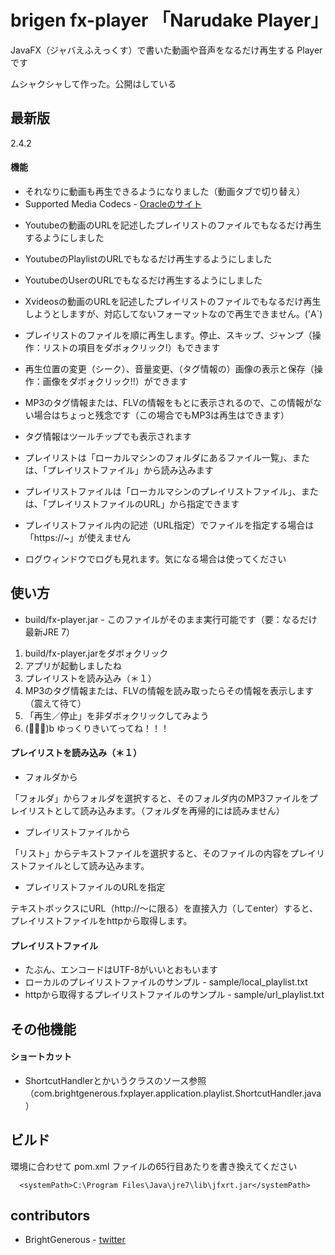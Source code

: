 brigen fx-player 「Narudake Player」
=============


JavaFX（ジャバえふえっくす）で書いた動画や音声をなるだけ再生する Player です

ムシャクシャして作った。公開はしている


最新版
-------

2.4.2


#### 機能

* それなりに動画も再生できるようになりました（動画タブで切り替え）
* Supported Media Codecs - [Oracleのサイト][1]

[1]: http://docs.oracle.com/javafx/2/media/overview.htm

  
  
* Youtubeの動画のURLを記述したプレイリストのファイルでもなるだけ再生するようにしました
* YoutubeのPlaylistのURLでもなるだけ再生するようにしました
* YoutubeのUserのURLでもなるだけ再生するようにしました
* Xvideosの動画のURLを記述したプレイリストのファイルでもなるだけ再生しようとしますが、対応してないフォーマットなので再生できません。('A`)
  
  

* プレイリストのファイルを順に再生します。停止、スキップ、ジャンプ（操作：リストの項目をダボォクリック!）もできます
* 再生位置の変更（シーク）、音量変更、（タグ情報の）画像の表示と保存（操作：画像をダボォクリック!!）ができます
* MP3のタグ情報または、FLVの情報をもとに表示されるので、この情報がない場合はちょっと残念です（この場合でもMP3は再生はできます）
* タグ情報はツールチップでも表示されます
* プレイリストは「ローカルマシンのフォルダにあるファイル一覧」、または、「プレイリストファイル」から読み込みます
* プレイリストファイルは「ローカルマシンのプレイリストファイル」、または、「プレイリストファイルのURL」から指定できます
* プレイリストファイル内の記述（URL指定）でファイルを指定する場合は「https://~」が使えません
* ログウィンドウでログも見れます。気になる場合は使ってください


使い方
-------

* build/fx-player.jar - このファイルがそのまま実行可能です（要：なるだけ最新JRE 7）

1. build/fx-player.jarをダボォクリック
2. アプリが起動しましたね
3. プレイリストを読み込み（＊１）
4. MP3のタグ情報または、FLVの情報を読み取ったらその情報を表示します（震えて待て）
5. 「再生／停止」を非ダボォクリックしてみよう
6. (ﾟ∀ﾟ)b ゆっくりきいてってね！！！

#### プレイリストを読み込み（＊１）

* フォルダから

「フォルダ」からフォルダを選択すると、そのフォルダ内のMP3ファイルをプレイリストとして読み込みます。（フォルダを再帰的には読みません）

* プレイリストファイルから

「リスト」からテキストファイルを選択すると、そのファイルの内容をプレイリストファイルとして読み込みます。

* プレイリストファイルのURLを指定

テキストボックスにURL（http://～に限る）を直接入力（してenter）すると、プレイリストファイルをhttpから取得します。

#### プレイリストファイル

* たぶん、エンコードはUTF-8がいいとおもいます
* ローカルのプレイリストファイルのサンプル - sample/local_playlist.txt
* httpから取得するプレイリストファイルのサンプル - sample/url_playlist.txt



その他機能
-------

#### ショートカット

* ShortcutHandlerとかいうクラスのソース参照（com.brightgenerous.fxplayer.application.playlist.ShortcutHandler.java）



ビルド
-------

環境に合わせて pom.xml ファイルの65行目あたりを書き換えてください

      <systemPath>C:\Program Files\Java\jre7\lib\jfxrt.jar</systemPath>


contributors
-------

* BrightGenerous - [twitter][2]



[2]: https://twitter.com/BrightGenerous
